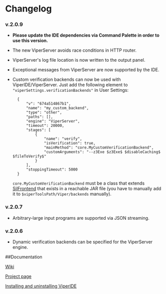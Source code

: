 
# Changelog

### v.2.0.9
* **Please update the IDE dependencies via Command Palette in order to use this version.**
* The new ViperServer avoids race conditions in HTTP router.
* ViperServer's log file location is now written to the output panel.
* Exceptional messages from ViperServer are now supported by the IDE.
* Custom verification backends can now be used with ViperIDE/ViperServer.
    Just add the following element to ```"viperSettings.verificationBackends"``` in User Settings:

        {
            "v": "674a514867b1",
            "name": "my_custom_backend",
            "type": "other",
            "paths": [],
            "engine": "ViperServer",
            "timeout": 20000,
            "stages": [
                {
                    "name": "verify",
                    "isVerification": true,
                    "mainMethod": "core.MyCustomVerificationBackend",
                    "customArguments": "--z3Exe $z3Exe$ $disableCaching$ $fileToVerify$"
                }
            ],
            "stoppingTimeout": 5000
        }

    ```core.MyCustomVerificationBackend``` must be a class that extends [SilFrontend](https://bitbucket.org/viperproject/silver/src/3d835cb8e183249aefd761bccbc523e1adcfb8c3/src/main/scala/viper/silver/frontend/SilFrontend.scala?at=default&fileviewer=file-view-default)
    that exists in a reachable JAR file (you have to manually add it to
    ```$viperToolsPath/Viper/backends``` manually).

### v.2.0.7
* Arbitrary-large input programs are supported via JSON streaming.

### v.2.0.6
* Dynamic verification backends can be specified for the ViperServer engine.

##Documentation

[Wiki](https://bitbucket.org/viperproject/viper-ide/wiki/browse/)

[Project page](http://viper.ethz.ch)

[Installing and uninstalling ViperIDE](http://viper.ethz.ch/downloads)
